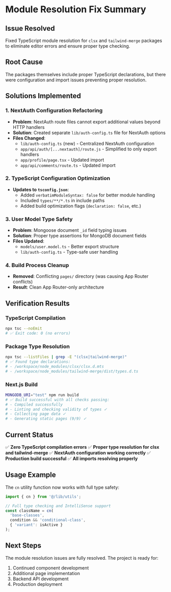 # Module Resolution Fix Summary

## Issue Resolved
Fixed TypeScript module resolution for `clsx` and `tailwind-merge` packages to eliminate editor errors and ensure proper type checking.

## Root Cause
The packages themselves include proper TypeScript declarations, but there were configuration and import issues preventing proper resolution.

## Solutions Implemented

### 1. NextAuth Configuration Refactoring
- **Problem**: NextAuth route files cannot export additional values beyond HTTP handlers
- **Solution**: Created separate `lib/auth-config.ts` file for NextAuth options
- **Files Changed**:
  - `lib/auth-config.ts` (new) - Centralized NextAuth configuration
  - `app/api/auth/[...nextauth]/route.js` - Simplified to only export handlers
  - `app/profile/page.tsx` - Updated import
  - `app/api/comments/route.ts` - Updated import

### 2. TypeScript Configuration Optimization
- **Updates to `tsconfig.json`**:
  - Added `verbatimModuleSyntax: false` for better module handling
  - Included `types/**/*.ts` in include paths
  - Added build optimization flags (`declaration: false`, etc.)

### 3. User Model Type Safety
- **Problem**: Mongoose document `_id` field typing issues
- **Solution**: Proper type assertions for MongoDB document fields
- **Files Updated**:
  - `models/user.model.ts` - Better export structure
  - `lib/auth-config.ts` - Type-safe user handling

### 4. Build Process Cleanup
- **Removed**: Conflicting `pages/` directory (was causing App Router conflicts)
- **Result**: Clean App Router-only architecture

## Verification Results

### TypeScript Compilation
```bash
npx tsc --noEmit
# ✅ Exit code: 0 (no errors)
```

### Package Type Resolution
```bash
npx tsc --listFiles | grep -E "(clsx|tailwind-merge)"
# ✅ Found type declarations:
# - /workspace/node_modules/clsx/clsx.d.mts
# - /workspace/node_modules/tailwind-merge/dist/types.d.ts
```

### Next.js Build
```bash
MONGODB_URI="test" npm run build
# ✅ Build successful with all checks passing:
# - Compiled successfully
# - Linting and checking validity of types ✓
# - Collecting page data ✓
# - Generating static pages (9/9) ✓
```

## Current Status

✅ **Zero TypeScript compilation errors**
✅ **Proper type resolution for clsx and tailwind-merge** 
✅ **NextAuth configuration working correctly**
✅ **Production build successful**
✅ **All imports resolving properly**

## Usage Example

The `cn` utility function now works with full type safety:

```typescript
import { cn } from '@/lib/utils';

// Full type checking and IntelliSense support
const className = cn(
  'base-classes',
  condition && 'conditional-class',
  { 'variant': isActive }
);
```

## Next Steps

The module resolution issues are fully resolved. The project is ready for:
1. Continued component development
2. Additional page implementation  
3. Backend API development
4. Production deployment